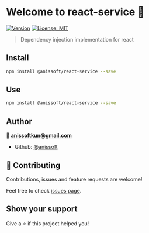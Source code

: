 # Welcome to react-service 👋
[![Version](https://img.shields.io/npm/v/react-service.svg)](https://www.npmjs.com/package/react-service)
[![License: MIT](https://img.shields.io/badge/License-MIT-yellow.svg)](#)

> Dependency injection implementation for react

## Install

```sh
npm install @anissoft/react-service --save
```

## Use

```sh
npm install @anissoft/react-service --save
```

## Author

👤 **anissoftkun@gmail.com**

* Github: [@anissoft](https://github.com/anissoft)

## 🤝 Contributing

Contributions, issues and feature requests are welcome!

Feel free to check [issues page](https://github.com/Anissoft/react-service/issues). 

## Show your support

Give a ⭐️ if this project helped you!